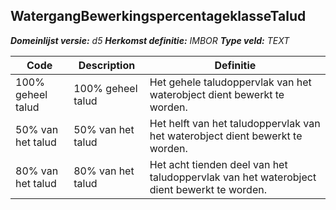 ﻿## WatergangBewerkingspercentageklasseTalud

*__Domeinlijst versie:__ d5*
*__Herkomst definitie:__ IMBOR*
*__Type veld:__ TEXT*

|__Code__ |__Description__ |__Definitie__	|
|	---	|	---	|   ---	| 
| 100% geheel talud | 100% geheel talud | Het gehele taludoppervlak van het waterobject dient bewerkt te worden. |
| 50% van het talud | 50% van het talud | Het helft van het taludoppervlak van het waterobject dient bewerkt te worden. |
| 80% van het talud | 80% van het talud | Het acht tienden deel van het taludoppervlak van het waterobject dient bewerkt te worden. |
